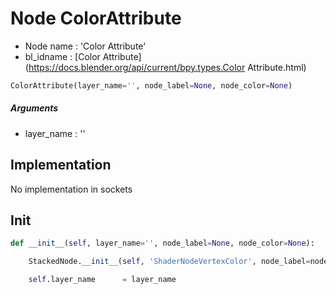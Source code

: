 # Node ColorAttribute

- Node name : 'Color Attribute'
- bl_idname : [Color Attribute](https://docs.blender.org/api/current/bpy.types.Color Attribute.html)


``` python
ColorAttribute(layer_name='', node_label=None, node_color=None)
```
##### Arguments

- layer_name : ''

## Implementation

No implementation in sockets

## Init

``` python
def __init__(self, layer_name='', node_label=None, node_color=None):

    StackedNode.__init__(self, 'ShaderNodeVertexColor', node_label=node_label, node_color=node_color)

    self.layer_name      = layer_name
```
